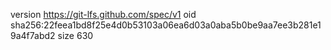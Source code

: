 version https://git-lfs.github.com/spec/v1
oid sha256:22feea1bd8f25e4d0b53103a06ea6d03a0aba5b0be9aa7ee3b281e19a4f7abd2
size 630
